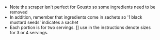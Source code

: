 - Note the scraper isn't perfect for Gousto so some ingredients need to be removed
- In addition, remember that ingredients come in sachets so '1 black mustard seeds' indicates a sachet
- Each portion is for two servings. [] use in the instructions denote sizes for 3 or 4 servings.
